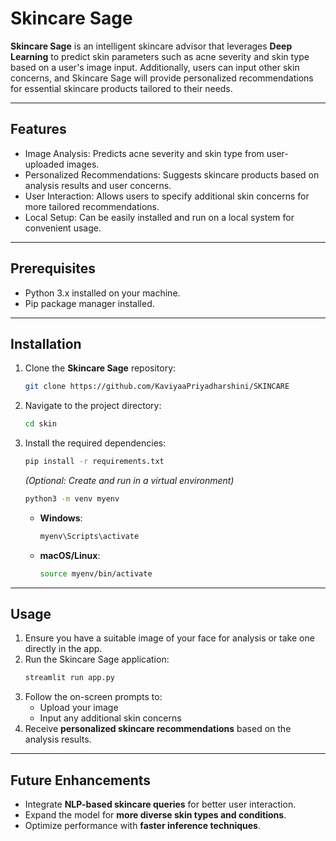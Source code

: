 # Skincare Sage

**Skincare Sage** is an intelligent skincare advisor that leverages **Deep Learning** to predict skin parameters such as acne severity and skin type based on a user's image input. Additionally, users can input other skin concerns, and Skincare Sage will provide personalized recommendations for essential skincare products tailored to their needs.

---

## Features
- Image Analysis: Predicts acne severity and skin type from user-uploaded images.
- Personalized Recommendations: Suggests skincare products based on analysis results and user concerns.
- User Interaction: Allows users to specify additional skin concerns for more tailored recommendations.
- Local Setup: Can be easily installed and run on a local system for convenient usage.

---

## Prerequisites
- Python 3.x installed on your machine.
- Pip package manager installed.

---

## Installation
1. Clone the **Skincare Sage** repository:
   ```bash
   git clone https://github.com/KaviyaaPriyadharshini/SKINCARE
   ```
2. Navigate to the project directory:
   ```bash
   cd skin
   ```
3. Install the required dependencies:
   ```bash
   pip install -r requirements.txt
   ```
   *(Optional: Create and run in a virtual environment)*
   ```bash
   python3 -m venv myenv
   ```
   - **Windows**:
     ```bash
     myenv\Scripts\activate
     ```
   - **macOS/Linux**:
     ```bash
     source myenv/bin/activate
     ```

---

## Usage
1. Ensure you have a suitable image of your face for analysis or take one directly in the app.
2. Run the Skincare Sage application:
   ```bash
   streamlit run app.py
   ```
3. Follow the on-screen prompts to:
   - Upload your image
   - Input any additional skin concerns
4. Receive **personalized skincare recommendations** based on the analysis results.

---

## Future Enhancements
- Integrate **NLP-based skincare queries** for better user interaction.
- Expand the model for **more diverse skin types and conditions**.
- Optimize performance with **faster inference techniques**.
